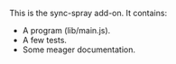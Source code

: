 This is the sync-spray add-on.  It contains:

* A program (lib/main.js).
* A few tests.
* Some meager documentation.
